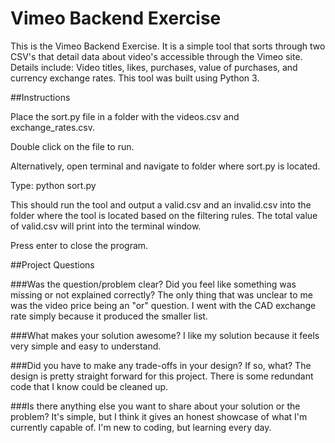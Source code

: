 # Vimeo Backend Exercise

This is the Vimeo Backend Exercise. It is a simple tool that sorts through two CSV's that detail data about video's accessible through the Vimeo site. Details include: Video titles, likes, purchases, value of purchases, and currency exchange rates. This tool was built using Python 3.

##Instructions

Place the sort.py file in a folder with the videos.csv and exchange_rates.csv.

Double click on the file to run.

Alternatively, open terminal and navigate to folder where sort.py is located. 

Type: python sort.py

This should run the tool and output a valid.csv and an invalid.csv into the folder where the tool is located based on the filtering rules. The total value of valid.csv will print into the terminal window. 

Press enter to close the program.

##Project Questions

###Was the question/problem clear? Did you feel like something was missing or not explained correctly?
The only thing that was unclear to me was the video price being an "or" question. I went with the CAD exchange rate simply because it produced the smaller list. 

###What makes your solution awesome?
I like my solution because it feels very simple and easy to understand.

###Did you have to make any trade-offs in your design? If so, what?
The design is pretty straight forward for this project. There is some redundant code that I know could be cleaned up. 

###Is there anything else you want to share about your solution or the problem?
It's simple, but I think it gives an honest showcase of what I'm currently capable of. I'm new to coding, but learning every day. 